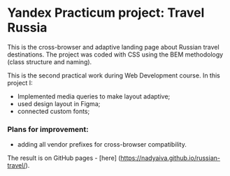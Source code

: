 # Yandex Practicum project: Travel Russia

This is the сross-browser and adaptive landing page about Russian travel destinations.
The project was coded with CSS using the BEM methodology (class structure and naming).

This is the second practical work during Web Development course. In this project I:

- Implemented media queries to make layout adaptive;
- used design layout in Figma;
- connected custom fonts;

### Plans for improvement:

- adding all vendor prefixes for cross-browser compatibility.

The result is on GitHub pages - [here] (https://nadyaiva.github.io/russian-travel/).
